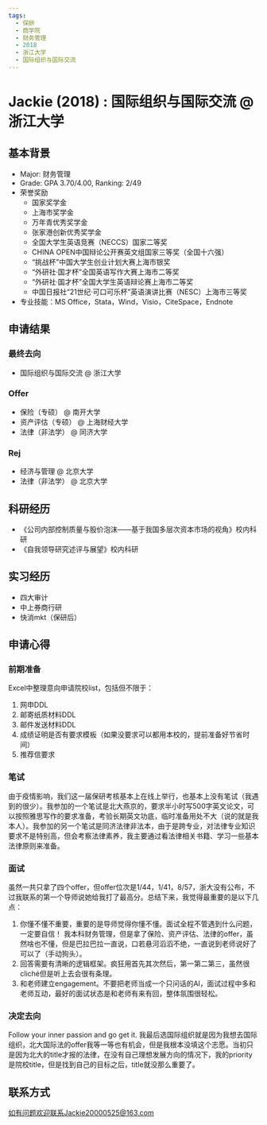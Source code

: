 ```yaml
---
tags:
  - 保研
  - 商学院
  - 财务管理
  - 2018
  - 浙江大学
  - 国际组织与国际交流
---
```


# Jackie (2018) : 国际组织与国际交流 @ 浙江大学

## 基本背景

- Major: 财务管理
- Grade: GPA 3.70/4.00, Ranking: 2/49
- 荣誉奖励
  - 国家奖学金
  - 上海市奖学金
  - 万年青优秀奖学金
  - 张家港创新优秀奖学金
  - 全国大学生英语竞赛（NECCS）国家二等奖
  - CHINA OPEN中国辩论公开赛英文组国家三等奖（全国十六强）
  - “挑战杯”中国大学生创业计划大赛上海市银奖
  - “外研社·国才杯”全国英语写作大赛上海市二等奖
  - “外研社·国才杯”全国大学生英语辩论赛上海市二等奖
  - 中国日报社“21世纪·可口可乐杯”英语演讲比赛（NESC）上海市三等奖
- 专业技能：MS Office，Stata，Wind，Visio，CiteSpace，Endnote

## 申请结果

### 最终去向

- 国际组织与国际交流 @ 浙江大学

### Offer

- 保险（专硕） @ 南开大学
- 资产评估（专硕） @ 上海财经大学
- 法律（非法学） @ 同济大学

### Rej

- 经济与管理 @ 北京大学
- 法律（非法学） @ 北京大学

## 科研经历

- 《公司内部控制质量与股价泡沫——基于我国多层次资本市场的视角》校内科研
- 《自我领导研究述评与展望》校内科研  

## 实习经历

- 四大审计
- 中上券商行研
- 快消mkt（保研后）

## 申请心得

### 前期准备

Excel中整理意向申请院校list，包括但不限于：

1. 网申DDL
2. 邮寄纸质材料DDL
3. 邮件发送材料DDL
4. 成绩证明是否有要求模板（如果没要求可以都用本校的，提前准备好节省时间）
5. 推荐信要求

### 笔试

由于疫情影响，我们这一届保研考核基本上在线上举行，也基本上没有笔试（我遇到的很少）。我参加的一个笔试是北大燕京的，要求半小时写500字英文论文，可以按照雅思写作的要求准备，考验长期英文功底，临时准备用处不大（说的就是我本人）。我参加的另一个笔试是同济法律非法本，由于是跨专业，对法律专业知识要求不是特别高，但会考察法律素养，我主要通过看法律相关书籍、学习一些基本法律原则来准备。

### 面试

虽然一共只拿了四个offer，但offer位次是1/44，1/41，8/57，浙大没有公布，不过我联系的第一个导师说她给我打了最高分。总结下来，我觉得最重要的是以下几点：

1. 你懂不懂不重要，重要的是导师觉得你懂不懂。面试全程不管遇到什么问题，一定要自信！ 我本科财务管理，但是拿了保险、资产评估、法律的offer，虽然啥也不懂，但是巴拉巴拉一直说，口若悬河滔滔不绝，一直说到老师说好了可以了（手动狗头）。
2. 回答需要有清晰的逻辑框架。疯狂用首先其次然后，第一第二第三，虽然很cliché但是听上去会很有条理。
3. 和老师建立engagement。不要把老师当成一个只问话的AI，面试过程中多和老师互动，最好的面试状态是和老师有来有回，整体氛围很轻松。

### 决定去向

Follow your inner passion and go get it. 我最后选国际组织就是因为我想去国际组织，北大国际法的offer我等一等也有机会，但是我根本没填这个志愿。当初只是因为北大的title才报的法律，在没有自己理想发展方向的情况下，我的priority是院校title，但是找到自己的目标之后，title就没那么重要了。

## 联系方式

如有问题欢迎联系Jackie20000525@163.com
